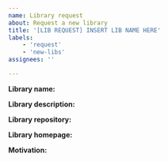 ```yaml
---
name: Library request
about: Request a new library
title: '[LIB REQUEST] INSERT LIB NAME HERE'
labels:
    - 'request'
    - 'new-libs'
assignees: ''

---
```

<!-- Insert the appropriate text after each tag -->

**Library name:**
<!-- What's the name of the library? -->

**Library description:**
<!-- A sentence that describes what this library does. It helps us when filling some of the UI elements when adding the library  -->

**Library repository:**
<!-- URL of where we can find the library -->

**Library homepage:**
<!-- If applicable, please add the homepage for the library. If it does not have any, we'll use the repository URL. -->

**Motivation:**
<!-- Is there any specific reason as to why you want this library to be added? -->

<!-- EXTRA: 
 It would be very helpful for the implementator to have some small snippet of code to tell when the library has been properly installed.
 BUT Do not feel forced to provide one, this is just a nice-to-have extra! If you do, please attach it after this line -->
